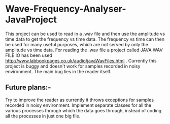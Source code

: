 Wave-Frequency-Analyser-JavaProject
===================================
This project can be used to read in a .wav file and then use the amplitude vs time data to get the frequency vs time data.
The frequency vs time can then be used for many useful purposes, which are not served by only the amplitude vs time data.
For reading the .wav file a project called JAVA WAV FILE IO has been used 
http://www.labbookpages.co.uk/audio/javaWavFiles.html . 
Currently this project is buggy and doesn't work for samples recorded in noisy environment.
The main bug lies in the reader itself.

Future plans:-
----------------------
Try to improve the reader as currently it throws exceptions for samples recorded in noisy environment.
Implement separate classes for all the various processes through which the data goes through, 
instead of coding all the processes in just one big file.

